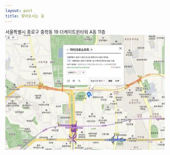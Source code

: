 ```yaml
---
layout: post
title: 찾아오시는 길
---
```


서울특별시 종로구 중학동 19 더케이트윈타워 A동 11층                 
![지도](./assets/msmap.png)